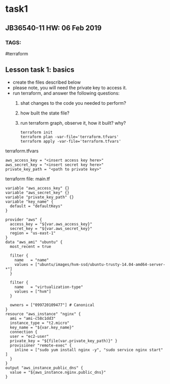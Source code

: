 # task1

## JB36540-11 HW: 06 Feb 2019

### TAGS:

\#terraform

## Lesson task 1: basics

* create the files described below
* please note, you will need the private key to access it. 
* run terraform, and answer the following questions:
  1. shat changes to the code you needed to perform?
  2. how built the state file? 
  3. run terraform graph, observe it, how it built? why?

     ```text
     terraform init
     terraform plan -var-file='terraform.tfvars' 
     terraform apply -var-file='terraform.tfvars'
     ```

terraform.tfvars

```text
aws_access_key = "<insert access key here>"
aws_secret_key = "<insert secret key here>"
private_key_path = "<path to private key>"
```

terraform file: main.tf

```text
variable "aws_access_key" {} 
variable "aws_secret_key" {} 
variable "private_key_path" {} 
variable "key_name" { 
  default = "defaultKeys" 
} 

provider "aws" { 
  access_key = "${var.aws_access_key}"
  secret_key = "${var.aws_secret_key}"
  region = "us-east-1" 
}
data "aws_ami" "ubuntu" {
  most_recent = true

  filter {
    name   = "name"
    values = ["ubuntu/images/hvm-ssd/ubuntu-trusty-14.04-amd64-server-*"]
  }

  filter {
    name   = "virtualization-type"
    values = ["hvm"]
  }

  owners = ["099720109477"] # Canonical
}
resource "aws_instance" "nginx" { 
  ami = "ami-c58c1dd3"
  instance_type = "t2.micro"
  key_name = "${var.key_name}" 
  connection { 
  user = "ec2-user"
  private_key = "${file(var.private_key_path)}" }
  provisioner "remote-exec" { 
    inline = ["sudo yum install nginx -y", "sudo service nginx start" ]
  }
}  
output "aws_instance_public_dns" { 
  value = "${aws_instance.nginx.public_dns}"
}
```

